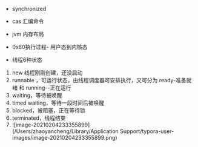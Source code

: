 * synchronized

* cas 汇编命令



* jvm 内存布局



* 0x80执行过程- 用户态到内核态





* 线程6种状态

1. new 线程刚刚创建，还没启动
2. runnable ，可运行状态，由线程调度器可安排执行，又可分为 ready-准备就绪 和 running--正在运行
3. waiting，等待被唤醒
4. timed waiting，等待一段时间后被唤醒
5. blocked，被阻塞，正在等待锁
6. terminated，线程结束
7. ![image-20210204233355899](/Users/zhaoyancheng/Library/Application Support/typora-user-images/image-20210204233355899.png)

